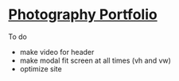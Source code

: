 # [Photography Portfolio](https://benva.github.io/)

To do
- make video for header
- make modal fit screen at all times (vh and vw)
- optimize site
